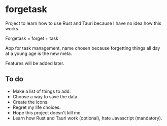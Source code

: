 # forgetask

Project to learn how to use Rust and Tauri because I have no idea how this works.

Forgetask = forget + task

App for task management, name chosen because forgetting things all day at a young age is the new meta.

Features will be added later.

## To do

- Make a list of things to add.
- Choose a way to save the data.
- Create the icons.
- Regret my life choices.
- Hope this project doesn't kill me.
- Learn how Rust and Tauri work (optional), hate Javascript (mandatory).
